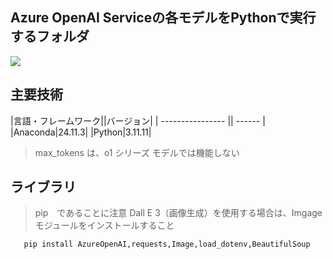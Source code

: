 ## Azure OpenAI Serviceの各モデルをPythonで実行するフォルダ
<img src="https://qiita-user-contents.imgix.net/https%3A%2F%2Fimg.shields.io%2Fbadge%2F-Python-F2C63C.svg%3Flogo%3Dpython%26style%3Dfor-the-badge?ixlib=rb-4.0.0&auto=format&gif-q=60&q=75&s=c17144ccc12f9c19e9dbba2eec5c7980">

## 主要技術

|言語・フレームワーク||バージョン|
| ---------------- || ------ |
|Anaconda|24.11.3|
|Python|3.11.11|
 > max_tokens は、o1 シリーズ モデルでは機能しない
## ライブラリ
 > pip　であることに注意
 > Dall E 3（画像生成）を使用する場合は、Imgageモジュールをインストールすること
 ```
    pip install AzureOpenAI,requests,Image,load_dotenv,BeautifulSoup
 ```